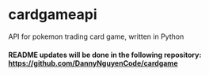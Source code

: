 # cardgameapi
API for pokemon trading card game, written in Python

#### README updates will be done in the following repository: https://github.com/DannyNguyenCode/cardgame

